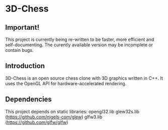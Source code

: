 # 3D-Chess

## Important!
This project is currently being re-written to be faster, more efficient and self-documenting.
The curently available version may be incomplete or contain bugs.

## Introduction
3D-Chess is an open source chess clone with 3D graphics written in C++.
It uses the OpenGL API for hardware-accelerated rendering.

## Dependencies
This project depends on static libraries:
  opengl32.lib
  glew32s.lib   (https://github.com/nigels-com/glew)
  glfw3.lib     (https://github.com/glfw/glfw)
